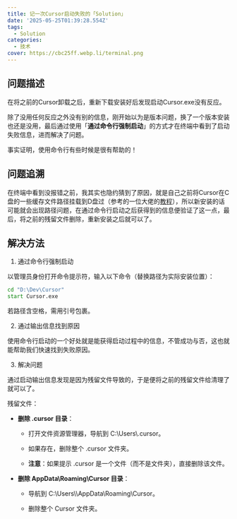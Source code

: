 ```yaml
---
title: 记一次Cursor启动失败的「Solution」
date: '2025-05-25T01:39:28.554Z'
tags:
  - Solution
categories:
  - 技术
cover: https://cbc25ff.webp.li/terminal.png
---
```


## 问题描述

在将之前的Cursor卸载之后，重新下载安装好后发现启动Cursor.exe没有反应。

除了没用任何反应之外没有别的信息，刚开始以为是版本问题，换了一个版本安装也还是没用，最后通过使用「**通过命令行强制启动**」的方式才在终端中看到了启动失败信息，进而解决了问题。

事实证明，使用命令行有些时候是很有帮助的！

## 问题追溯

在终端中看到没报错之前，我其实也隐约猜到了原因，就是自己之前将Cursor在C盘的一些缓存文件路径挂载到D盘过（参考的一位大佬的[教程](https://linux.do/t/topic/356401/6)），所以新安装的话可能就会出现路径问题，在通过命令行启动之后获得到的信息便验证了这一点，最后，将之前的残留文件删除，重新安装之后就可以了。

## 解决方法

1. 通过命令行强制启动

以管理员身份打开命令提示符，输入以下命令（替换路径为实际安装位置）：

```cmd
cd "D:\Dev\Cursor"
start Cursor.exe
```

若路径含空格，需用引号包裹。

2. 通过输出信息找到原因

使用命令行启动的一个好处就是能获得启动过程中的信息，不管成功与否，这也就能帮助我们快速找到失败原因。

3. 解决问题

通过启动输出信息发现是因为残留文件导致的，于是便将之前的残留文件给清理了就可以了。

残留文件：

- **删除 .cursor 目录**：

  - 打开文件资源管理器，导航到 C:\Users\\<UserName>\.cursor。

  - 如果存在，删除整个 .cursor 文件夹。

  - **注意**：如果提示 .cursor 是一个文件（而不是文件夹），直接删除该文件。

- **删除 AppData\Roaming\Cursor 目录**：

  - 导航到 C:\Users\\<UserName>\AppData\Roaming\Cursor。

  - 删除整个 Cursor 文件夹。